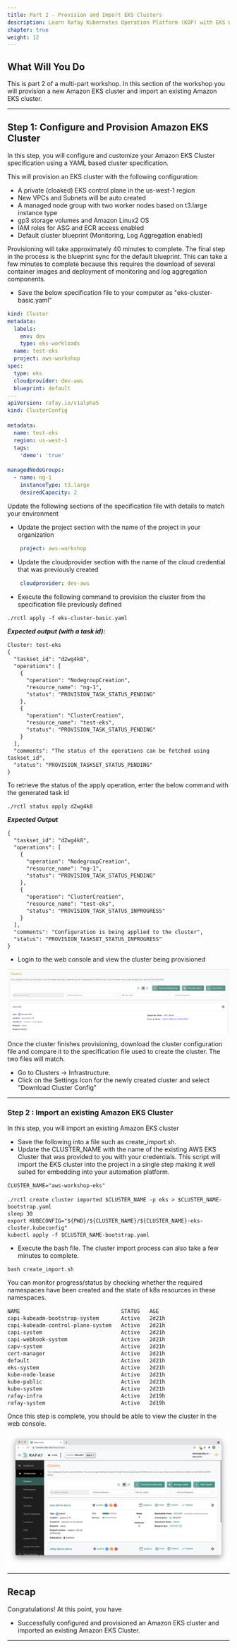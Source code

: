 ```yaml
---
title: Part 2 - Provision and Import EKS Clusters 
description: Learn Rafay Kubernetes Operation Platform (KOP) with EKS Workshop. Rafay is a SaaS-first Kubernetes Operations Platform with enterprise-class scalability.
chapter: true
weight: 12
---
```



## What Will You Do

This is part 2 of a multi-part workshop.  In this section of the workshop you will provision a new Amazon EKS cluster and import an existing Amazon EKS cluster.

---

## Step 1: Configure and Provision Amazon EKS Cluster

In this step, you will configure and customize your Amazon EKS Cluster specification using a YAML based cluster specification.

This will provision an EKS cluster with the following configuration:

- A private (cloaked) EKS control plane in the us-west-1 region
- New VPCs and Subnets will be auto created
- A managed node group with two worker nodes based on t3.large instance type
- gp3 storage volumes and Amazon Linux2 OS
- IAM roles for ASG and ECR access enabled  
- Default cluster blueprint (Monitoring, Log Aggregation enabled)

Provisioning will take approximately 40 minutes to complete. The final step in the process is the blueprint sync for the default blueprint. This can take a few minutes to complete because this requires the download of several container images and deployment of monitoring and log aggregation components.

- Save the below specification file to your computer as "eks-cluster-basic.yaml"

``` yaml
kind: Cluster
metadata:
  labels:
    env: dev
    type: eks-workloads
  name: test-eks
  project: aws-workshop
spec:
  type: eks
  cloudprovider: dev-aws
  blueprint: default
---
apiVersion: rafay.io/v1alpha5
kind: ClusterConfig

metadata:
  name: test-eks
  region: us-west-1
  tags:
    'demo': 'true'

managedNodeGroups:
  - name: ng-1
    instanceType: t3.large
    desiredCapacity: 2
```

Update the following sections of the specification file with details to match your environment

- Update the project section with the name of the project in your organization
``` yaml
    project: aws-workshop
```

- Update the cloudprovider section with the name of the cloud credential that was previously created
``` yaml
    cloudprovider: dev-aws
```

- Execute the following command to provision the cluster from the specification file previously defined
```
./rctl apply -f eks-cluster-basic.yaml
```
***Expected output (with a task id):***

```
Cluster: test-eks
{
  "taskset_id": "d2wg4k8",
  "operations": [
    {
      "operation": "NodegroupCreation",
      "resource_name": "ng-1",
      "status": "PROVISION_TASK_STATUS_PENDING"
    },
    {
      "operation": "ClusterCreation",
      "resource_name": "test-eks",
      "status": "PROVISION_TASK_STATUS_PENDING"
    }
  ],
  "comments": "The status of the operations can be fetched using taskset_id",
  "status": "PROVISION_TASKSET_STATUS_PENDING"
}
```

To retrieve the status of the apply operation, enter the below command with the generated task id
```
./rctl status apply d2wg4k8
```

***Expected Output***

```
{
  "taskset_id": "d2wg4k8",
  "operations": [
    {
      "operation": "NodegroupCreation",
      "resource_name": "ng-1",
      "status": "PROVISION_TASK_STATUS_PENDING"
    },
    {
      "operation": "ClusterCreation",
      "resource_name": "test-eks",
      "status": "PROVISION_TASK_STATUS_INPROGRESS"
    }
  ],
  "comments": "Configuration is being applied to the cluster",
  "status": "PROVISION_TASKSET_STATUS_INPROGRESS"
}
```

- Login to the web console and view the cluster being provisioned

![Create Cluster](img/part2/cluster-provision-1.png)

Once the cluster finishes provisioning, download the cluster configuration file and compare it to the specification file used to create the cluster.  The two files will match.

- Go to Clusters -> Infrastructure.  
- Click on the Settings Icon for the newly created cluster and select "Download Cluster Config"


---

### Step 2 : Import an existing Amazon EKS Cluster

In this step, you will import an existing Amazon EKS cluster

- Save the following into a file such as create_import.sh. 
- Update the CLUSTER_NAME with the name of the existing AWS EKS Cluster that was provided to you with your credentials.  This script will import the EKS cluster into the project in a single step making it well suited for embedding into your automation platform. 

```
CLUSTER_NAME="aws-workshop-eks"

./rctl create cluster imported $CLUSTER_NAME -p eks > $CLUSTER_NAME-bootstrap.yaml
sleep 30
export KUBECONFIG="${PWD}/${CLUSTER_NAME}/${CLUSTER_NAME}-eks-cluster.kubeconfig"
kubectl apply -f $CLUSTER_NAME-bootstrap.yaml
```

- Execute the bash file. The cluster import process can also take a few minutes to complete. 

```
bash create_import.sh 
```

You can monitor progress/status by checking whether the required namespaces have been created and the state of k8s resources in these namespaces. 

``` hl_lines="13 14"
NAME                                STATUS   AGE
capi-kubeadm-bootstrap-system       Active   2d21h
capi-kubeadm-control-plane-system   Active   2d21h
capi-system                         Active   2d21h
capi-webhook-system                 Active   2d21h
capv-system                         Active   2d21h
cert-manager                        Active   2d21h
default                             Active   2d21h
eks-system                          Active   2d21h
kube-node-lease                     Active   2d21h
kube-public                         Active   2d21h
kube-system                         Active   2d21h
rafay-infra                         Active   2d19h
rafay-system                        Active   2d19h
```

Once this step is complete, you should be able to view the cluster in the web console. 

![Imported EKS Cluster](img/part2/eksa_cluster_rafay.png)

---

## Recap

Congratulations! At this point, you have

- Successfully configured and provisioned an Amazon EKS cluster and imported an existing Amazon EKS Cluster. 

---
